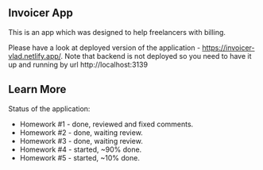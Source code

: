 ## Invoicer App

This is an app which was designed to help freelancers with billing.

Please have a look at deployed version of the application - https://invoicer-vlad.netlify.app/.
Note that backend is not deployed so you need to have it up and running by url http://localhost:3139

## Learn More

Status of the application:

- Homework #1 - done, reviewed and fixed comments.
- Homework #2 - done, waiting review.
- Homework #3 - done, waiting review.
- Homework #4 - started, ~90% done.
- Homework #5 - started, ~10% done.

